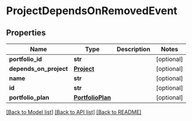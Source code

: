 # ProjectDependsOnRemovedEvent

## Properties
Name | Type | Description | Notes
------------ | ------------- | ------------- | -------------
**portfolio_id** | **str** |  | [optional] 
**depends_on_project** | [**Project**](Project.md) |  | [optional] 
**name** | **str** |  | [optional] 
**id** | **str** |  | [optional] 
**portfolio_plan** | [**PortfolioPlan**](PortfolioPlan.md) |  | [optional] 

[[Back to Model list]](../README.md#documentation-for-models) [[Back to API list]](../README.md#documentation-for-api-endpoints) [[Back to README]](../README.md)



